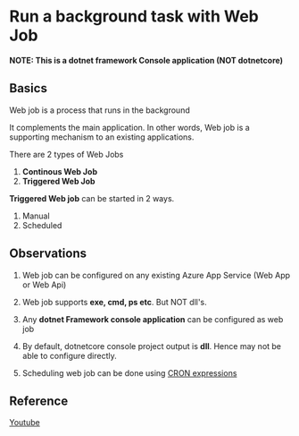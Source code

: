 # Run a background task with Web Job
**NOTE: This is a dotnet framework Console application (NOT dotnetcore)**

## Basics
Web job is a process that runs in the background

It complements the main application. In other words, Web job is a supporting mechanism to an existing applications.

There are 2 types of Web Jobs
  1. **Continous Web Job**
  2. **Triggered Web Job**

**Triggered Web job** can be started in 2 ways.
  1. Manual
  2. Scheduled


## Observations
1. Web job can be configured on any existing Azure App Service (Web App or Web Api)

2. Web job supports **exe, cmd, ps etc**. But NOT dll's.

3. Any **dotnet Framework console application** can be configured as web job

4. By default, dotnetcore console project output is **dll**. Hence may not be able to configure directly.

5. Scheduling web job can be done using [CRON expressions](https://docs.microsoft.com/en-in/azure/app-service/webjobs-create#ncrontab-expressions)
   

## Reference
[Youtube](https://www.youtube.com/watch?v=-A6hsUPSkWU)
